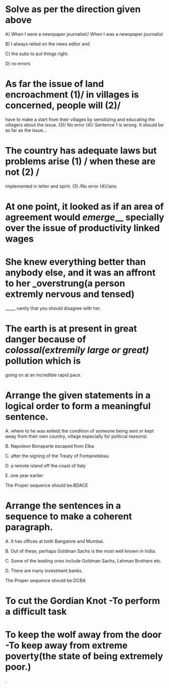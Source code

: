 # Solve as per the direction given above

A) When I were a newspaper journalist// When I was a newspaper journalist

B) I always relied on the news editor and

C) the subs to put things right.

D) no errors
# As far the issue of land encroachment (1)/ in villages is concerned, people will (2)/ 
have to make a start from their villages by sensitizing and educating the villagers about the issue. (3)/ No error (4)/
Sentence 1 is wrong. It should be as far as the issue...
# The country has adequate laws but problems arise (1) / when these are not (2) / 
implemented in letter and spirit. (3) /No error (4)//ans
# At one point, it looked as if an area of agreement would ___emerge_____ specially over the issue of productivity linked wages
#  She knew everything better than anybody else, and it was an affront to her _overstrung(a person extremly nervous and tensed)
_____ vanity that you should disagree with her.
# The earth is at present in great danger because of ___colossal(extremily large or great)___ pollution which is 
going on at an incredible rapid pace.
# Arrange the given statements in a logical order to form a meaningful sentence.

A. where to he was exiled( the condition of someone being sent or kept away from their own country, 
village especially for political reasons)

B. Napoleon Bonaparte escaped from Elba

C. after the signing of the Treaty of Fontainebleau

D. a remote island off the coast of Italy

E. one year earlier

The Proper sequence should be:BDACE
# Arrange the sentences in a sequence to make a coherent paragraph.

A. It has offices at both Bangalore and Mumbai.

B. Out of these, perhaps Goldman Sachs is the most well known in India.

C. Some of the leading ones include Goldman Sachs, Lehman Brothers etc.

D. There are many investment banks.

The Proper sequence should be:DCBA
# To cut the Gordian Knot   -To perform a difficult task 
# To keep the wolf away from the door -To keep away from extreme poverty(the state of being extremely poor.)









.







